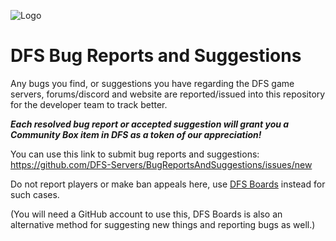 ![Logo](https://i.imgur.com/kDOA0bH.png)

# DFS Bug Reports and Suggestions

Any bugs you find, or suggestions you have regarding the DFS game servers, forums/discord and website are reported/issued into this repository for the developer team to track better.

***Each resolved bug report or accepted suggestion will grant you a Community Box item in DFS as a token of our appreciation!***

You can use this link to submit bug reports and suggestions: https://github.com/DFS-Servers/BugReportsAndSuggestions/issues/new

Do not report players or make ban appeals here, use [DFS Boards](http://dfs.boards.net/) instead for such cases.

(You will need a GitHub account to use this, DFS Boards is also an alternative method for suggesting new things and reporting bugs as well.)
